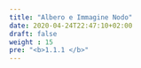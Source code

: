 ```yaml
---
title: "Albero e Immagine Nodo"
date: 2020-04-24T22:47:10+02:00
draft: false
weight : 15
pre: "<b>1.1.1 </b>"
---
```

